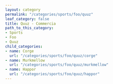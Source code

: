 ```yaml
---
layout: category
permalink: "/categories/sports/foo/quuz"
leaf_category: false
title: Quuz - Commercia
path_to_this_category:
- Sports
- Foo
- Quuz
child_categories:
- name: Corge
  url: "/categories/sports/foo/quuz/corge"
- name: Murkmellow
  url: "/categories/sports/foo/quuz/murkmellow"
- name: Happor
  url: "/categories/sports/foo/quuz/happor"
---
```

